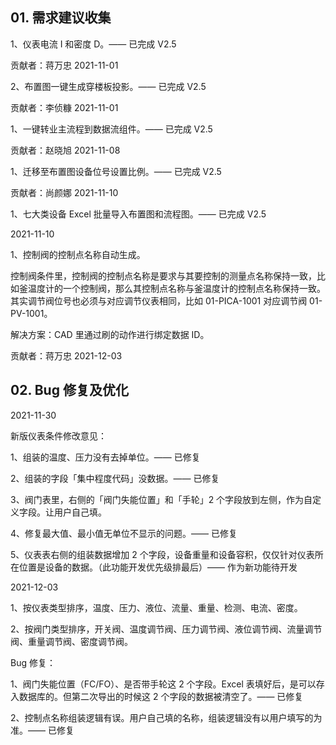## 01. 需求建议收集

1、仪表电流 I 和密度 D。—— 已完成 V2.5

贡献者：蒋万忠 2021-11-01

2、布置图一键生成穿楼板投影。—— 已完成 V2.5

贡献者：李侦糠 2021-11-01

1、一键转业主流程到数据流组件。—— 已完成 V2.5

贡献者：赵晓旭 2021-11-08

1、迁移至布置图设备位号设置比例。—— 已完成 V2.5

贡献者：尚颜娜 2021-11-10

1、七大类设备 Excel 批量导入布置图和流程图。—— 已完成 V2.5

2021-11-10

1、控制阀的控制点名称自动生成。

控制阀条件里，控制阀的控制点名称是要求与其要控制的测量点名称保持一致，比如釜温度计的一个控制阀，那么其控制点名称与釜温度计的控制点名称保持一致。其实调节阀位号也必须与对应调节仪表相同，比如 01-PICA-1001 对应调节阀 01-PV-1001。

解决方案：CAD 里通过刷的动作进行绑定数据 ID。

贡献者：蒋万忠 2021-12-03

## 02. Bug 修复及优化

2021-11-30 

新版仪表条件修改意见：

1、组装的温度、压力没有去掉单位。—— 已修复

2、组装的字段「集中程度代码」没数据。—— 已修复

3、阀门表里，右侧的「阀门失能位置」和「手轮」2 个字段放到左侧，作为自定义字段。让用户自己填。

4、修复最大值、最小值无单位不显示的问题。—— 已修复

5、仪表表右侧的组装数据增加 2 个字段，设备重量和设备容积，仅仅针对仪表所在位置是设备的数据。（此功能开发优先级排最后）—— 作为新功能待开发

2021-12-03

1、按仪表类型排序，温度、压力、液位、流量、重量、检测、电流、密度。

2、按阀门类型排序，开关阀、温度调节阀、压力调节阀、液位调节阀、流量调节阀、重量调节阀、密度调节阀。

Bug 修复：

1、阀门失能位置（FC/FO）、是否带手轮这 2 个字段。Excel 表填好后，是可以存入数据库的。但第二次导出的时候这 2 个字段的数据被清空了。—— 已修复

2、控制点名称组装逻辑有误。用户自己填的名称，组装逻辑没有以用户填写的为准。—— 已修复